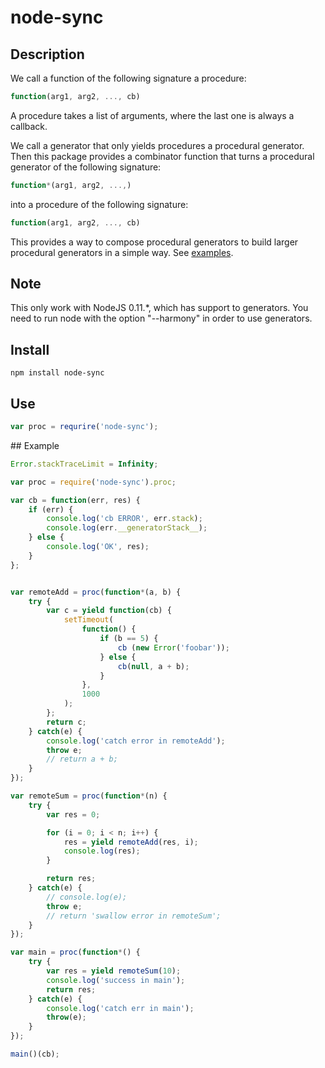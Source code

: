 # node-sync

## Description

We call a function of the following signature a procedure:

```js
function(arg1, arg2, ..., cb)
```

A procedure takes a list of arguments, where the last one is always a callback.

We call a generator that only yields procedures a procedural generator.  Then this package provides a combinator function that turns a procedural generator of the following signature:

```js
function*(arg1, arg2, ...,)
```

into a procedure of the following signature:

```js
function(arg1, arg2, ..., cb)
```

This provides a way to compose procedural generators to build larger procedural generators in a simple way.  See [examples](#examples).


## Note

This only work with NodeJS 0.11.*, which has support to generators.  You need to run node with the option "--harmony" in order to use generators.

## Install

```text
npm install node-sync
```

## Use

```js
var proc = requrire('node-sync');
```

<a name="examples"/>
## Example

```js
Error.stackTraceLimit = Infinity;

var proc = require('node-sync').proc;

var cb = function(err, res) {
    if (err) {
        console.log('cb ERROR', err.stack);
        console.log(err.__generatorStack__);
    } else {
        console.log('OK', res);
    }
};


var remoteAdd = proc(function*(a, b) {
    try {
        var c = yield function(cb) {
            setTimeout(
                function() {
                    if (b == 5) {
                        cb (new Error('foobar'));
                    } else {
                        cb(null, a + b);
                    }
                },
                1000
            );
        };
        return c;
    } catch(e) {
        console.log('catch error in remoteAdd');
        throw e;
        // return a + b;
    }
});

var remoteSum = proc(function*(n) {
    try {
        var res = 0;

        for (i = 0; i < n; i++) {
            res = yield remoteAdd(res, i);
            console.log(res);
        }

        return res;
    } catch(e) {
        // console.log(e);
        throw e;
        // return 'swallow error in remoteSum';
    }
});

var main = proc(function*() {
    try {
        var res = yield remoteSum(10);
        console.log('success in main');
        return res;
    } catch(e) {
        console.log('catch err in main');
        throw(e);
    }
});

main()(cb);
```



